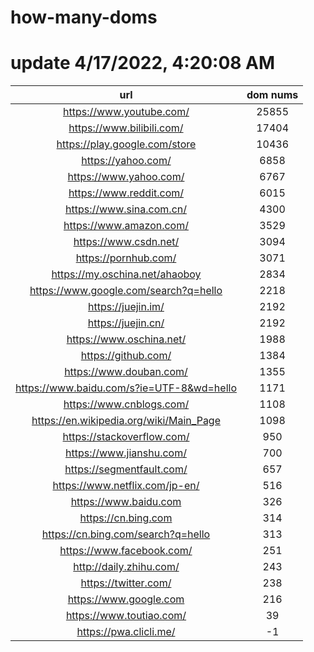 # how-many-doms

# update 4/17/2022, 4:20:08 AM

url | dom nums
:-: | :-:
https://www.youtube.com/ | 25855
https://www.bilibili.com/ | 17404
https://play.google.com/store | 10436
https://yahoo.com/ | 6858
https://www.yahoo.com/ | 6767
https://www.reddit.com/ | 6015
https://www.sina.com.cn/ | 4300
https://www.amazon.com/ | 3529
https://www.csdn.net/ | 3094
https://pornhub.com/ | 3071
https://my.oschina.net/ahaoboy | 2834
https://www.google.com/search?q=hello | 2218
https://juejin.im/ | 2192
https://juejin.cn/ | 2192
https://www.oschina.net/ | 1988
https://github.com/ | 1384
https://www.douban.com/ | 1355
https://www.baidu.com/s?ie=UTF-8&wd=hello | 1171
https://www.cnblogs.com/ | 1108
https://en.wikipedia.org/wiki/Main_Page | 1098
https://stackoverflow.com/ | 950
https://www.jianshu.com/ | 700
https://segmentfault.com/ | 657
https://www.netflix.com/jp-en/ | 516
https://www.baidu.com | 326
https://cn.bing.com | 314
https://cn.bing.com/search?q=hello | 313
https://www.facebook.com/ | 251
http://daily.zhihu.com/ | 243
https://twitter.com/ | 238
https://www.google.com | 216
https://www.toutiao.com/ | 39
https://pwa.clicli.me/ | -1
